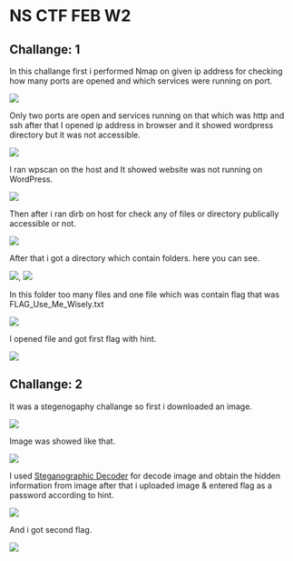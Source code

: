 # NS CTF FEB W2

## Challange: 1

In this challange first i performed Nmap on given ip address for checking how many ports are opened and which services were running on port.

![](https://github.com/pritessh/NS-CTF-2/blob/master/images/1.png)

Only two ports are open and services running on that which was http and ssh after that I opened ip address in browser and it showed wordpress directory but it was not accessible.

![](https://github.com/pritessh/NS-CTF-2/blob/master/images/2.png)

I ran wpscan on the host and It showed website was not running on WordPress.

![](https://github.com/pritessh/NS-CTF-2/blob/master/images/3.png)

Then after i ran dirb on host for check any of files or directory publically accessible or not.

![](https://github.com/pritessh/NS-CTF-2/blob/master/images/4.png)

After that i got a directory which contain folders. here you can see. 

![](https://github.com/pritessh/NS-CTF-2/blob/master/images/5.png), ![](https://github.com/pritessh/NS-CTF-2/blob/master/images/6.png)

In this folder too many files and one file which was contain flag that was FLAG_Use_Me_Wisely.txt

![](https://github.com/pritessh/NS-CTF-2/blob/master/images/7.png)

I opened file and got first flag with hint.

![](https://github.com/pritessh/NS-CTF-2/blob/master/images/8.png)


## Challange: 2

It was a stegenogaphy challange so first i downloaded an image.

![](https://github.com/pritessh/NS-CTF-2/blob/master/images/9.png)

Image was showed like that.

![](https://github.com/pritessh/NS-CTF-2/blob/master/images/10.png)

I used [Steganographic Decoder](https://futureboy.us/stegano/decinput.html) for decode image and obtain the hidden information from image after that i uploaded image & entered flag as a password according to hint.

![](https://github.com/pritessh/NS-CTF-2/blob/master/images/11.png)

And i got second flag.

![](https://github.com/pritessh/NS-CTF-2/blob/master/images/12.png)
